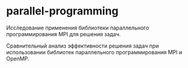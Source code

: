# parallel-programming

Исследование применения библиотеки параллельного программирования MPI для решения задач.

Сравнительный анализ эффективности решения задач при использовании библиотек параллельного программирования MPI и OpenMP.
